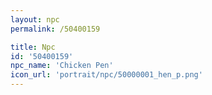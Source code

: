 ```yaml
---
layout: npc
permalink: /50400159

title: Npc
id: '50400159'
npc_name: 'Chicken Pen'
icon_url: 'portrait/npc/50000001_hen_p.png'
---
```

